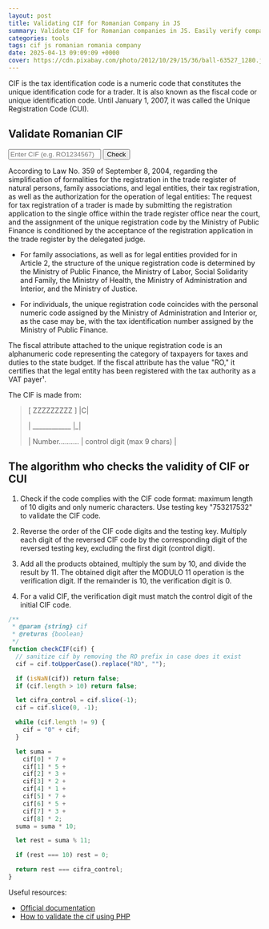 ```yaml
---
layout: post
title: Validating CIF for Romanian Company in JS
summary: Validate CIF for Romanian companies in JS. Easily verify company information with our user-friendly tool. Ensure accuracy and reliability.
categories: tools
tags: cif js romanian romania company
date: 2025-04-13 09:09:09 +0000
cover: https://cdn.pixabay.com/photo/2012/10/29/15/36/ball-63527_1280.jpg
---
```


CIF is the tax identification code is a numeric code that constitutes the unique identification code for a trader. It is also known as the fiscal code or unique identification code. Until January 1, 2007, it was called the Unique Registration Code (CUI).

<h2>Validate Romanian CIF</h2>
<input type="text" id="cifInput" placeholder="Enter CIF (e.g. RO1234567)" />
<button onclick="validateCIF()">Check</button>
<div id="result"></div>

According to Law No. 359 of September 8, 2004, regarding the simplification of formalities for the registration in the trade register of natural persons, family associations, and legal entities, their tax registration, as well as the authorization for the operation of legal entities:
The request for tax registration of a trader is made by submitting the registration application to the single office within the trade register office near the court, and the assignment of the unique registration code by the Ministry of Public Finance is conditioned by the acceptance of the registration application in the trade register by the delegated judge.

- For family associations, as well as for legal entities provided for in Article 2, the structure of the unique registration code is determined by the Ministry of Public Finance, the Ministry of Labor, Social Solidarity and Family, the Ministry of Health, the Ministry of Administration and Interior, and the Ministry of Justice.

- For individuals, the unique registration code coincides with the personal numeric code assigned by the Ministry of Administration and Interior or, as the case may be, with the tax identification number assigned by the Ministry of Public Finance.

The fiscal attribute attached to the unique registration code is an alphanumeric code representing the category of taxpayers for taxes and duties to the state budget. If the fiscal attribute has the value "RO," it certifies that the legal entity has been registered with the tax authority as a VAT payer¹.

The CIF is made from:

<blockquote>
[ ZZZZZZZZZ ] |C|

| ____________ |_|

| Number.......... | control digit (max 9 chars) |
</blockquote>



## The algorithm who checks the validity of CIF or CUI

1. Check if the code complies with the CIF code format: maximum length of 10 digits and only numeric characters. Use testing key "753217532" to validate the CIF code.

2. Reverse the order of the CIF code digits and the testing key. Multiply each digit of the reversed CIF code by the corresponding digit of the reversed testing key, excluding the first digit (control digit).

3. Add all the products obtained, multiply the sum by 10, and divide the result by 11. The obtained digit after the MODULO 11 operation is the verification digit. If the remainder is 10, the verification digit is 0.

4. For a valid CIF, the verification digit must match the control digit of the initial CIF code.

```js
/**
 * @param {string} cif
 * @returns {boolean}
 */
function checkCIF(cif) {
  // sanitize cif by removing the RO prefix in case does it exist
  cif = cif.toUpperCase().replace("RO", "");

  if (isNaN(cif)) return false;
  if (cif.length > 10) return false;

  let cifra_control = cif.slice(-1);
  cif = cif.slice(0, -1);

  while (cif.length != 9) {
    cif = "0" + cif;
  }

  let suma =
    cif[0] * 7 +
    cif[1] * 5 +
    cif[2] * 3 +
    cif[3] * 2 +
    cif[4] * 1 +
    cif[5] * 7 +
    cif[6] * 5 +
    cif[7] * 3 +
    cif[8] * 2;
  suma = suma * 10;

  let rest = suma % 11;

  if (rest === 10) rest = 0;

  return rest === cifra_control;
}
```

Useful resources:

- <a href="www.validari.ro/cui.html" target="_blank">Official documentation</a>
- <a href="https://gabrielsolomon.ro/validare-cuicif-folosind-php/" target="_blank">How to validate the cif using PHP</a>

<script>
function checkCIF(cif) {
  cif = cif.toUpperCase().replace("RO", "");

  if (isNaN(cif)) return false;
  if (cif.length > 10) return false;

  let cifra_control = parseInt(cif.slice(-1));
  cif = cif.slice(0, -1);

  while (cif.length != 9) {
    cif = "0" + cif;
  }

  let suma =
    cif[0] * 7 +
    cif[1] * 5 +
    cif[2] * 3 +
    cif[3] * 2 +
    cif[4] * 1 +
    cif[5] * 7 +
    cif[6] * 5 +
    cif[7] * 3 +
    cif[8] * 2;
  suma = suma * 10;

  let rest = suma % 11;
  if (rest === 10) rest = 0;

  return rest === cifra_control;
}

function validateCIF() {
  const input = document.getElementById("cifInput").value.trim();
  const isValid = checkCIF(input);
  const resultDiv = document.getElementById("result");

  if (isValid) {
    resultDiv.innerHTML = "✅ CIF is valid!";
    resultDiv.className = "success";
  } else {
    resultDiv.innerHTML = "❌ Invalid CIF. Please check the number.";
    resultDiv.className = "error";
  }
}

</script>
